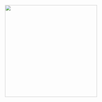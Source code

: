 <div id="header" align="center">
  <img src="https://media.giphy.com/media/v1.Y2lkPTc5MGI3NjExNXR0N3Jhb2F1M3RkcWFqdDhqZTVmOXk3cnU3czBreGR1dG9oZWZkZiZlcD12MV9pbnRlcm5hbF9naWZfYnlfaWQmY3Q9cw/5eLDrEaRGHegx2FeF2/giphy.gif" width="300"/>
</div>
